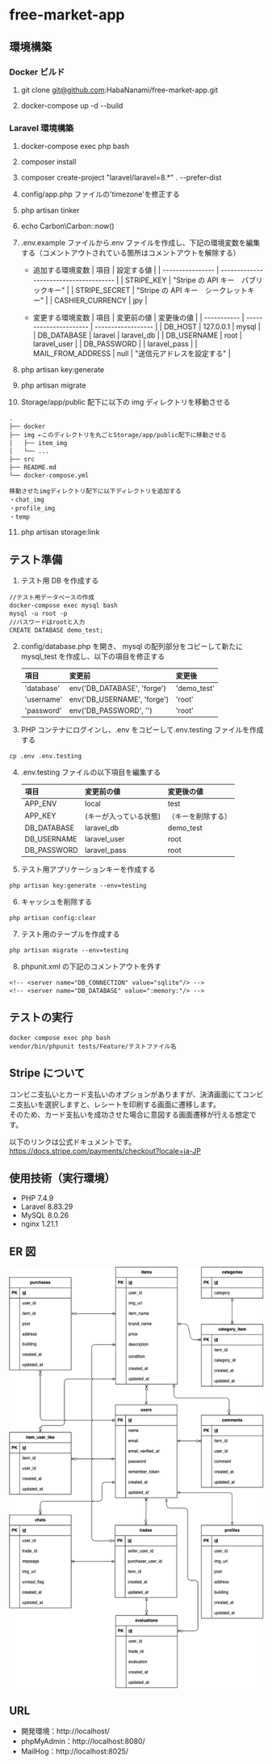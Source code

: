 # free-market-app

## 環境構築

### Docker ビルド

1. git clone git@github.com:HabaNanami/free-market-app.git

2. docker-compose up -d --build

### Laravel 環境構築

1. docker-compose exec php bash

2. composer install

3. composer create-project "laravel/laravel=8.\*" . --prefer-dist

4. config/app.php ファイルの'timezone'を修正する

5. php artisan tinker

6. echo Carbon\Carbon::now()

7. .env.example ファイルから.env ファイルを作成し、下記の環境変数を編集する（コメントアウトされている箇所はコメントアウトを解除する）

   - 追加する環境変数
     | 項目 | 設定する値 |
     | ---------------- | -------------------------------------- |
     | STRIPE_KEY | "Stripe の API キー　パブリックキー" |
     | STRIPE_SECRET | "Stripe の API キー　シークレットキー" |
     | CASHIER_CURRENCY | jpy |

   - 変更する環境変数
     | 項目 | 変更前の値 | 変更後の値 |
     | ----------- | ---------------------- | ------------------ |
     | DB_HOST | 127.0.0.1 | mysql |
     | DB_DATABASE | laravel | laravel_db |
     | DB_USERNAME | root | laravel_user |
     | DB_PASSWORD | | laravel_pass |
     | MAIL_FROM_ADDRESS | null | "送信元アドレスを設定する" |

8. php artisan key:generate

9. php artisan migrate

10. Storage/app/public 配下に以下の img ディレクトリを移動させる

```
.
├── docker
├── img ←このディレクトリを丸ごとStorage/app/public配下に移動させる
│   ├── item_img
│   └── ...
├── src
├── README.md
└── docker-compose.yml
```

```
移動させたimgディレクトリ配下に以下ディレクトリを追加する
・chat_img
・profile_img
・temp
```

11. php artisan storage:link

## テスト準備

1. テスト用 DB を作成する

```
//テスト用データベースの作成
docker-compose exec mysql bash
mysql -u root -p
//パスワードはrootと入力
CREATE DATABASE demo_test;
```

2. config/database.php を開き、 mysql の配列部分をコピーして新たに mysql_test を作成し、以下の項目を修正する

   | 項目       | 変更前                      | 変更後      |
   | ---------- | --------------------------- | ----------- |
   | 'database' | env('DB_DATABASE', 'forge') | 'demo_test' |
   | 'username' | env('DB_USERNAME', 'forge') | 'root'      |
   | 'password' | env('DB_PASSWORD', '')      | 'root'      |

3. PHP コンテナにログインし、.env をコピーして.env.testing ファイルを作成する

```
cp .env .env.testing
```

4. .env.testing ファイルの以下項目を編集する

   | 項目        | 変更前の値             | 変更後の値         |
   | ----------- | ---------------------- | ------------------ |
   | APP_ENV     | local                  | test               |
   | APP_KEY     | (キーが入っている状態) | （キーを削除する） |
   | DB_DATABASE | laravel_db             | demo_test          |
   | DB_USERNAME | laravel_user           | root               |
   | DB_PASSWORD | laravel_pass           | root               |

5. テスト用アプリケーションキーを作成する

```
php artisan key:generate --env=testing
```

6. キャッシュを削除する

```
php artisan config:clear
```

7. テスト用のテーブルを作成する

```
php artisan migrate --env=testing
```

8. phpunit.xml の下記のコメントアウトを外す

```
<!-- <server name="DB_CONNECTION" value="sqlite"/> -->
<!-- <server name="DB_DATABASE" value=":memory:"/> -->
```

## テストの実行

```
docker compose exec php bash
vendor/bin/phpunit tests/Feature/テストファイル名
```

## Stripe について

コンビニ支払いとカード支払いのオプションがありますが、決済画面にてコンビニ支払いを選択しますと、レシートを印刷する画面に遷移します。<br>
そのため、カード支払いを成功させた場合に意図する画面遷移が行える想定です。

以下のリンクは公式ドキュメントです。<br>
https://docs.stripe.com/payments/checkout?locale=ja-JP

## 使用技術（実行環境）

- PHP 7.4.9
- Laravel 8.83.29
- MySQL 8.0.26
- nginx 1.21.1

## ER 図

<img src="ER.drawio.png">

## URL

- 開発環境：http://localhost/
- phpMyAdmin：http://localhost:8080/
- MailHog：http://localhost:8025/
